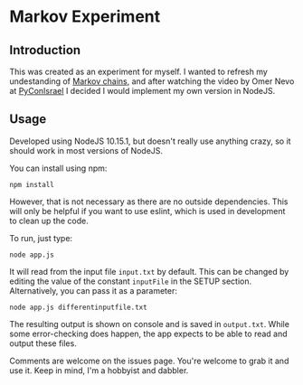 # Markov Experiment

## Introduction

This was created as an experiment for myself. I wanted to refresh my undestanding of [Markov chains](https://en.wikipedia.org/wiki/Markov_chain), and after watching the video by Omer Nevo at [PyConIsrael](https://hooktube.com/-51qWZdA8zM) I decided I would implement my own version in NodeJS.

## Usage

Developed using NodeJS 10.15.1, but doesn't really use anything crazy, so it should work in most versions of NodeJS.

You can install using npm:

    npm install

However, that is not necessary as there are no outside dependencies.  This will only be helpful if you want to use eslint, which is used in development to clean up the code.

To run, just type:

    node app.js

It will read from the input file `input.txt` by default.  This can be changed by editing the value of the constant `inputFile` in the SETUP section.  Alternatively, you can pass it as a parameter:

    node app.js differentinputfile.txt

The resulting output is shown on console and is saved in `output.txt`.  While some error-checking does happen, the app expects to be able to read and output these files.  

Comments are welcome on the issues page. You're welcome to grab it and use it. Keep in mind, I'm a hobbyist and dabbler.